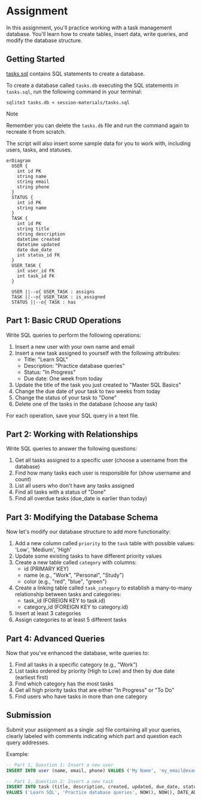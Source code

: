 # Assignment

In this assignment, you'll practice working with a task management database. You'll learn how to create tables, insert data, write queries, and modify the database structure.

## Getting Started

[tasks.sql](./session-materials/tasks.sql) contains SQL statements to create a database.

To create a database called `tasks.db` executing the SQL statements in `tasks.sql`, run the following command in your terminal:

```shell
sqlite3 tasks.db < session-materials/tasks.sql
```

> [!NOTE]
> Remember you can delete the `tasks.db` file and run the command again to recreate it from scratch.

The script will also insert some sample data for you to work with, including users, tasks, and statuses.

```mermaid
erDiagram
  USER {
    int id PK
    string name
    string email
    string phone
  }
  STATUS {
    int id PK
    string name
  }
  TASK {
    int id PK
    string title
    string description
    datetime created
    datetime updated
    date due_date
    int status_id FK
  }
  USER_TASK {
    int user_id FK
    int task_id FK
  }

  USER ||--o{ USER_TASK : assigns
  TASK ||--o{ USER_TASK : is_assigned
  STATUS ||--o{ TASK : has
```

## Part 1: Basic CRUD Operations

Write SQL queries to perform the following operations:

1. Insert a new user with your own name and email
2. Insert a new task assigned to yourself with the following attributes:
   - Title: "Learn SQL"
   - Description: "Practice database queries"
   - Status: "In Progress"
   - Due date: One week from today
3. Update the title of the task you just created to "Master SQL Basics"
4. Change the due date of your task to two weeks from today
5. Change the status of your task to "Done"
6. Delete one of the tasks in the database (choose any task)

For each operation, save your SQL query in a text file.

## Part 2: Working with Relationships

Write SQL queries to answer the following questions:

1. Get all tasks assigned to a specific user (choose a username from the database)
2. Find how many tasks each user is responsible for (show username and count)
3. List all users who don't have any tasks assigned
4. Find all tasks with a status of "Done"
5. Find all overdue tasks (due_date is earlier than today)

## Part 3: Modifying the Database Schema

Now let's modify our database structure to add more functionality:

1. Add a new column called `priority` to the `task` table with possible values: 'Low', 'Medium', 'High'
2. Update some existing tasks to have different priority values
3. Create a new table called `category` with columns:
   - id (PRIMARY KEY)
   - name (e.g., "Work", "Personal", "Study")
   - color (e.g., "red", "blue", "green")
4. Create a linking table called `task_category` to establish a many-to-many relationship between tasks and categories:
   - task_id (FOREIGN KEY to task.id)
   - category_id (FOREIGN KEY to category.id)
5. Insert at least 3 categories
6. Assign categories to at least 5 different tasks

## Part 4: Advanced Queries

Now that you've enhanced the database, write queries to:

1. Find all tasks in a specific category (e.g., "Work")
2. List tasks ordered by priority (High to Low) and then by due date (earliest first)
3. Find which category has the most tasks
4. Get all high priority tasks that are either "In Progress" or "To Do"
5. Find users who have tasks in more than one category

## Submission

Submit your assignment as a single .sql file containing all your queries, clearly labeled with comments indicating which part and question each query addresses.

Example:

```sql
-- Part 1, Question 1: Insert a new user
INSERT INTO user (name, email, phone) VALUES ('My Name', 'my_email@example.com', '123-456-7890');

-- Part 1, Question 2: Insert a new task
INSERT INTO task (title, description, created, updated, due_date, status_id)
VALUES ('Learn SQL', 'Practice database queries', NOW(), NOW(), DATE_ADD(NOW(), INTERVAL 7 DAY), 2);
```
